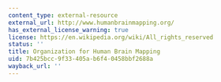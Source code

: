 ```yaml
---
content_type: external-resource
external_url: http://www.humanbrainmapping.org/
has_external_license_warning: true
license: https://en.wikipedia.org/wiki/All_rights_reserved
status: ''
title: Organization for Human Brain Mapping
uid: 7b425bcc-9f33-405a-b6f4-0458bbf2688a
wayback_url: ''
---
```

